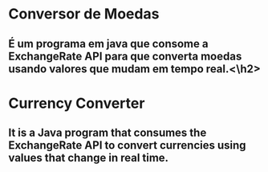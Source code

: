 <h1>Conversor de Moedas</h1>
<h2>É um programa em java que consome a ExchangeRate API para que converta moedas usando valores que mudam em tempo real.<\h2>

<h1>Currency Converter</h1>
<h2>It is a Java program that consumes the ExchangeRate API to convert currencies using values ​​that change in real time.</h2>
